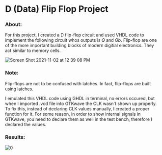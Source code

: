 # D (Data) Flip Flop Project

### About:

For this project, I created a D flip-flop circuit and used VHDL code to implement the following circuit whos outputs is *Q* and *Qb*. Flip-flop are one of the more important building blocks of modern digitial electronics. They act similar to memory cells.

![Screen Shot 2021-11-02 at 12 39 08 PM](https://user-images.githubusercontent.com/89553126/139917326-0b764649-f4c4-4872-ae7c-3faf8fa99f8b.png)

### Note:

Flip-flops are not to be confused with latches. In fact, flip-flops are built using latches.

I emulated this VHDL code using GHDL in terminal, no errors occured, but when I imported .vcd file into GTKwave the CLK wasn't shown up properly. To fix this, instead of declaring CLK values manually, I created a proper function for it. For some reason, in order to show internal signals in GTKwave, you need to declare them as well in the test bench, therefore I declared the values.

### Results:
 
![0](https://user-images.githubusercontent.com/89553126/138942225-a774aca9-2443-4536-9c55-babe050a49fa.png)
 
